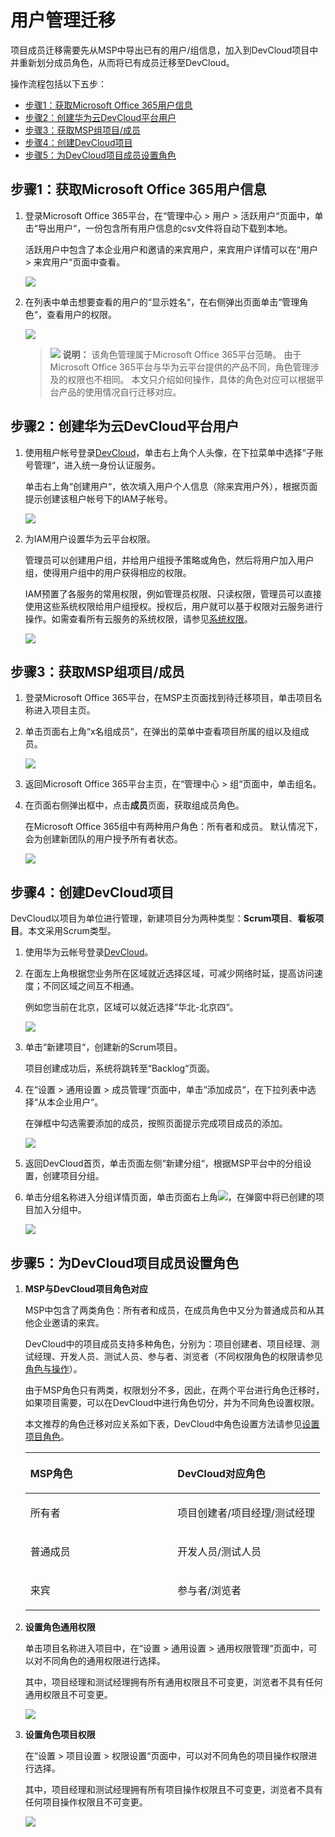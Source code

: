 # **用户管理迁移**<a name="devcloud_migration_0023"></a>

项目成员迁移需要先从MSP中导出已有的用户/组信息，加入到DevCloud项目中并重新划分成员角色，从而将已有成员迁移至DevCloud。

操作流程包括以下五步：

-   [步骤1：获取Microsoft Office 365用户信息](#section745115311570)
-   [步骤2：创建华为云DevCloud平台用户](#section17985155665013)
-   [步骤3：获取MSP组项目/成员](#section4152411325)
-   [步骤4：创建DevCloud项目](#section3229171815532)
-   [步骤5：为DevCloud项目成员设置角色](#section89771375598)

## **步骤1：获取Microsoft Office 365用户信息**<a name="section745115311570"></a>

1.  登录Microsoft Office 365平台，在“管理中心  \>  用户  \>  活跃用户“页面中，单击“导出用户“，一份包含所有用户信息的csv文件将自动下载到本地。

    活跃用户中包含了本企业用户和邀请的来宾用户，来宾用户详情可以在“用户  \>  来宾用户“页面中查看。

    ![](figures/MSProjectMigration_001_Users.png)

2.  在列表中单击想要查看的用户的“显示姓名“，在右侧弹出页面单击“管理角色“，查看用户的权限。

    ![](figures/MSProjectMigration_002_SrcRoles.png)

    >![](public_sys-resources/icon-note.gif) **说明：** 
    >该角色管理属于Microsoft Office 365平台范畴。
    >由于Microsoft Office 365平台与华为云平台提供的产品不同，角色管理涉及的权限也不相同。
    >本文只介绍如何操作，具体的角色对应可以根据平台产品的使用情况自行迁移对应。


## **步骤2：创建华为云DevCloud平台用户**<a name="section17985155665013"></a>

1.  使用租户帐号登录[DevCloud](https://devcloud.cn-north-4.huaweicloud.com/home)，单击右上角个人头像，在下拉菜单中选择“子账号管理“，进入统一身份认证服务。

    单击右上角“创建用户“，依次填入用户个人信息（除来宾用户外），根据页面提示创建该租户帐号下的IAM子帐号。

    ![](figures/MSProjectMigration_003_IAM.png)

2.  为IAM用户设置华为云平台权限。

    管理员可以创建用户组，并给用户组授予策略或角色，然后将用户加入用户组，使得用户组中的用户获得相应的权限。

    IAM预置了各服务的常用权限，例如管理员权限、只读权限，管理员可以直接使用这些系统权限给用户组授权。授权后，用户就可以基于权限对云服务进行操作。如需查看所有云服务的系统权限，请参见[系统权限](https://support.huaweicloud.com/usermanual-permissions/iam_01_0001.html)。

    ![](figures/MSProjectMigration_004_DstRoles.png)


## **步骤3：获取MSP组项目/成员**<a name="section4152411325"></a>

1.  登录Microsoft Office 365平台，在MSP主页面找到待迁移项目，单击项目名称进入项目主页。
2.  单击页面右上角“x名组成员“，在弹出的菜单中查看项目所属的组以及组成员。

    ![](figures/MSProjectMigration_006_BelongGroup.png)

3.  返回Microsoft Office 365平台主页，在“管理中心  \>  组“页面中，单击组名。
4.  在页面右侧弹出框中，点击**成员**页面，获取组成员角色。

    在Microsoft Office 365组中有两种用户角色：所有者和成员。 默认情况下，会为创建新团队的用户授予所有者状态。

    ![](figures/MSProjectMigration_007_SrcMember.png)


## **步骤4：创建DevCloud项目**<a name="section3229171815532"></a>

DevCloud以项目为单位进行管理，新建项目分为两种类型：**Scrum项目**、**看板项目**。本文采用Scrum类型。

1.  使用华为云帐号登录[DevCloud](https://devcloud.cn-north-4.huaweicloud.com/home)。
2.  在面左上角根据您业务所在区域就近选择区域，可减少网络时延，提高访问速度；不同区域之间互不相通。

    例如您当前在北京，区域可以就近选择“华北-北京四“。

    ![](figures/MSProjectMigration_008_Control.png)

3.  单击“新建项目“，创建新的Scrum项目。

    项目创建成功后，系统将跳转至“Backlog“页面。

4.  在“设置  \>  通用设置  \>  成员管理“页面中，单击“添加成员“，在下拉列表中选择“从本企业用户“。

    在弹框中勾选需要添加的成员，按照页面提示完成项目成员的添加。

    ![](figures/MSProjectMigration_010_AddUser.png)

5.  返回DevCloud首页，单击页面左侧“新建分组“，根据MSP平台中的分组设置，创建项目分组。
6.  单击分组名称进入分组详情页面，单击页面右上角![](figures/icon-设置.png)，在弹窗中将已创建的项目加入分组中。

    ![](figures/MSProjectMigration_012_AddProject.png)


## **步骤5：为DevCloud项目成员设置角色**<a name="section89771375598"></a>

1.  **MSP与DevCloud项目角色对应**

    MSP中包含了两类角色：所有者和成员，在成员角色中又分为普通成员和从其他企业邀请的来宾。

    DevCloud中的项目成员支持多种角色，分别为：项目创建者、项目经理、测试经理、开发人员、测试人员、参与者、浏览者（不同权限角色的权限请参见[角色与操作](https://support.huaweicloud.com/usermanual-projectman/projetcman_ug_3001.html)）。

    由于MSP角色只有两类，权限划分不多，因此，在两个平台进行角色迁移时，如果项目需要，可以在DevCloud中进行角色切分，并为不同角色设置权限。

    本文推荐的角色迁移对应关系如下表，DevCloud中角色设置方法请参见[设置项目角色](https://support.huaweicloud.com/usermanual-projectman/devcloud_hlp_00026.html#section8)。

    <a name="table151576348814"></a>
    <table><thead align="left"><tr id="row161588344820"><th class="cellrowborder" valign="top" width="50%" id="mcps1.1.3.1.1"><p id="p1215815343811"><a name="p1215815343811"></a><a name="p1215815343811"></a><strong id="b148544487812"><a name="b148544487812"></a><a name="b148544487812"></a>MSP角色</strong></p>
    </th>
    <th class="cellrowborder" valign="top" width="50%" id="mcps1.1.3.1.2"><p id="p91589343813"><a name="p91589343813"></a><a name="p91589343813"></a><strong id="b1754020020915"><a name="b1754020020915"></a><a name="b1754020020915"></a>DevCloud对应角色</strong></p>
    </th>
    </tr>
    </thead>
    <tbody><tr id="row815814341581"><td class="cellrowborder" valign="top" width="50%" headers="mcps1.1.3.1.1 "><p id="p71585348814"><a name="p71585348814"></a><a name="p71585348814"></a>所有者</p>
    </td>
    <td class="cellrowborder" valign="top" width="50%" headers="mcps1.1.3.1.2 "><p id="p111589345817"><a name="p111589345817"></a><a name="p111589345817"></a>项目创建者/项目经理/测试经理</p>
    </td>
    </tr>
    <tr id="row61581334289"><td class="cellrowborder" valign="top" width="50%" headers="mcps1.1.3.1.1 "><p id="p1115813413812"><a name="p1115813413812"></a><a name="p1115813413812"></a>普通成员</p>
    </td>
    <td class="cellrowborder" valign="top" width="50%" headers="mcps1.1.3.1.2 "><p id="p19158434989"><a name="p19158434989"></a><a name="p19158434989"></a>开发人员/测试人员</p>
    </td>
    </tr>
    <tr id="row11158183413814"><td class="cellrowborder" valign="top" width="50%" headers="mcps1.1.3.1.1 "><p id="p1615823418813"><a name="p1615823418813"></a><a name="p1615823418813"></a>来宾</p>
    </td>
    <td class="cellrowborder" valign="top" width="50%" headers="mcps1.1.3.1.2 "><p id="p315820340816"><a name="p315820340816"></a><a name="p315820340816"></a>参与者/浏览者</p>
    </td>
    </tr>
    </tbody>
    </table>

2.  **设置角色通用权限**

    单击项目名称进入项目中，在“设置  \>  通用设置  \>  通用权限管理“页面中，可以对不同角色的通用权限进行选择。

    其中，项目经理和测试经理拥有所有通用权限且不可变更，浏览者不具有任何通用权限且不可变更。

    ![](figures/MSProjectMigration_013_UsualPower.png)

3.  **设置角色项目权限**

    在“设置  \>  项目设置  \>  权限设置“页面中，可以对不同角色的项目操作权限进行选择。

    其中，项目经理和测试经理拥有所有项目操作权限且不可变更，浏览者不具有任何项目操作权限且不可变更。

    ![](figures/MSProjectMigration_014_ProjectPower.png)


